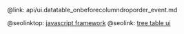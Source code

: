 @link: api/ui.datatable_onbeforecolumndroporder_event.md

@seolinktop: [javascript framework](https://webix.com)
@seolink: [tree table ui](https://webix.com/widget/treetable/)